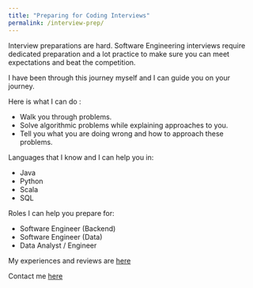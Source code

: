 ```yaml
---
title: "Preparing for Coding Interviews"
permalink: /interview-prep/
---
```


Interview preparations are hard. Software Engineering interviews require
dedicated preparation and a lot practice to make sure you can meet
expectations and beat the competition.

I have been through this journey myself and I can guide you on your
journey.

Here is what I can do :
 - Walk you through problems.
 - Solve algorithmic problems while explaining approaches to you.
 - Tell you what you are doing wrong and how to approach these problems.

Languages that I know and I can help you in:
 - Java
 - Python
 - Scala
 - SQL

Roles I can help you prepare for:
 - Software Engineer (Backend)
 - Software Engineer (Data)
 - Data Analyst / Engineer

My experiences and reviews are [here](https://www.codementor.io/anish749/reviews)

Contact me [here](/contact)
